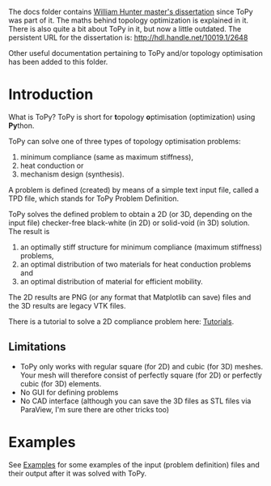 The docs folder contains [William Hunter master's dissertation](thesis.pdf) since
ToPy was part of it. The maths behind topology optimization is explained in it.
There is also quite a bit about ToPy in it, but now a little outdated.
The persistent URL for the dissertation is: http://hdl.handle.net/10019.1/2648

Other useful documentation pertaining to ToPy and/or topology optimisation
has been added to this folder.

# Introduction

What is ToPy?
ToPy is short for **t**opology **o**ptimisation (optimization) using **Py**thon.

ToPy can solve one of three types of topology optimisation problems: 
  1. minimum compliance (same as maximum stiffness),
  1. heat conduction or
  1. mechanism design (synthesis).

A problem is defined (created) by means of a simple text input file, called a TPD file, which stands for ToPy Problem
Definition.

ToPy solves the defined problem to obtain a 2D (or 3D, depending on the input file) checker-free black-white (in 2D) or solid-void (in 3D) solution. The result is
  1. an optimally stiff structure for minimum compliance (maximum stiffness) problems,
  1. an optimal distribution of two materials for heat conduction problems and
  1. an optimal distribution of material for efficient mobility.

The 2D results are PNG (or any format that Matplotlib can save) files and the 3D results are legacy VTK files.

There is a tutorial to solve a 2D compliance problem here: [Tutorials](Tutorials.md).

## Limitations
  * ToPy only works with regular square (for 2D)  and cubic (for 3D) meshes. Your mesh will therefore consist of perfectly square (for 2D) or perfectly cubic (for 3D) elements.
  * No GUI for defining problems
  * No CAD interface (although you can save the 3D files as STL files via ParaView, I'm sure there are other tricks too)

# Examples
See [Examples](Examples-of-ToPy-results.md) for some examples of the input (problem definition) files and their output after it was solved with ToPy.





